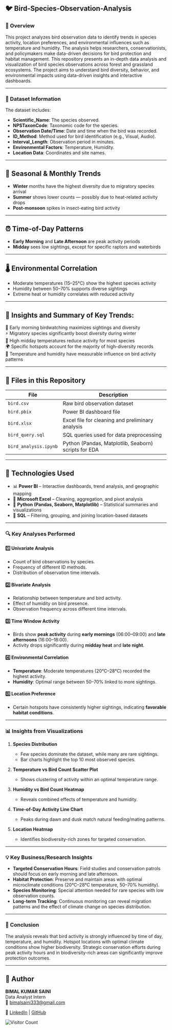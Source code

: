 ## 🐦 Bird-Species-Observation-Analysis

### 📌 Overview
This project analyzes bird observation data to identify trends in species activity, location preferences, and environmental influences such as temperature and humidity. The analysis helps researchers, conservationists, and policymakers make data-driven decisions for bird protection and habitat management. This repository presents an in-depth data analysis and visualization of bird species observations across forest and grassland ecosystems. The project aims to understand bird diversity, behavior, and environmental impacts using data-driven insights and interactive dashboards.

---

### 📂 Dataset Information
The dataset includes:
- **Scientific_Name**: The species observed.
- **NPSTaxonCode**: Taxonomic code for the species.
- **Observation Date/Time**: Date and time when the bird was recorded.
- **ID_Method**: Method used for bird identification (e.g., Visual, Audio).
- **Interval_Length**: Observation period in minutes.
- **Environmental Factors**: Temperature, Humidity.
- **Location Data**: Coordinates and site names.

---

## 📆 Seasonal & Monthly Trends
- **Winter** months have the highest diversity due to migratory species arrival  
- **Summer** shows lower counts — possibly due to heat-related activity drops  
- **Post-monsoon** spikes in insect-eating bird activity  

---

## ⏰ Time-of-Day Patterns
- **Early Morning** and **Late Afternoon** are peak activity periods  
- **Midday** sees low sightings, except for specific raptors and waterbirds  

---

## 🌡️ Environmental Correlation
- Moderate temperatures (15–25°C) show the highest species activity  
- Humidity between 50–70% supports diverse sightings  
- Extreme heat or humidity correlates with reduced activity  

---

## 🧠 Insights and Summary of Key Trends:
🚀 Early morning birdwatching maximizes sightings and diversity  
⚡ Migratory species significantly boost diversity during winter  
🛑 High midday temperatures reduce activity for most species  
🌍 Specific hotspots account for the majority of high-diversity records  
📌 Temperature and humidity have measurable influence on bird activity patterns  

---

## 📁 Files in this Repository
| File | Description |
|------|-------------|
| `bird.csv` | Raw bird observation dataset |
| `bird.pbix` | Power BI dashboard file |
| `bird.xlsx` | Excel file for cleaning and preliminary analysis |
| `bird_query.sql` | SQL queries used for data preprocessing |
| `bird_analysis.ipynb` | Python (Pandas, Matplotlib, Seaborn) scripts for EDA |

---

## 🚀 Technologies Used
- 📊 **Power BI** – Interactive dashboards, trend analysis, and geographic mapping  
- 📁 **Microsoft Excel** – Cleaning, aggregation, and pivot analysis  
- 🐍 **Python (Pandas, Seaborn, Matplotlib)** – Statistical summaries and visualizations  
- 🧮 **SQL** – Filtering, grouping, and joining location-based datasets  



---


### 🔍 Key Analyses Performed

#### 1️⃣ Univariate Analysis
- Count of bird observations by species.
- Frequency of different ID methods.
- Distribution of observation time intervals.

#### 2️⃣ Bivariate Analysis
- Relationship between temperature and bird activity.
- Effect of humidity on bird presence.
- Observation frequency across different time intervals.

#### 3️⃣ Time Window Activity
- Birds show **peak activity** during **early mornings** (06:00–09:00) and **late afternoons** (16:00–18:00).
- Activity drops significantly during **midday heat** and **late night**.

#### 4️⃣ Environmental Correlation
- **Temperature**: Moderate temperatures (20°C–28°C) recorded the highest activity.
- **Humidity**: Optimal range between 50–70% linked to more sightings.

#### 5️⃣ Location Preference
- Certain hotspots have consistently higher sightings, indicating **favorable habitat conditions**.

---

### 📊 Insights from Visualizations

1. **Species Distribution**  
   - Few species dominate the dataset, while many are rare sightings.
   - Bar charts highlight the top 10 most observed species.

2. **Temperature vs Bird Count Scatter Plot**  
   - Shows clustering of activity within an optimal temperature range.

3. **Humidity vs Bird Count Heatmap**  
   - Reveals combined effects of temperature and humidity.

4. **Time-of-Day Activity Line Chart**  
   - Peaks during dawn and dusk match natural feeding/mating patterns.

5. **Location Heatmap**  
   - Identifies biodiversity-rich zones for targeted conservation.

---

### 💡 Key Business/Research Insights
- **Targeted Conservation Hours**: Field studies and conservation patrols should focus on early morning and late afternoon.
- **Habitat Protection**: Preserve and maintain areas with optimal microclimate conditions (20°C–28°C temperature, 50–70% humidity).
- **Species Monitoring**: Special attention needed for rare species with low observation counts.
- **Long-term Tracking**: Continuous monitoring can reveal migration patterns and the effect of climate change on species distribution.

---

### 📌 Conclusion
The analysis reveals that bird activity is strongly influenced by time of day, temperature, and humidity. Hotspot locations with optimal climate conditions show higher biodiversity. Strategic conservation efforts during peak activity hours and in biodiversity-rich areas can significantly improve protection outcomes.

---


## 🙌 Author
**BIMAL KUMAR SAINI**  
Data Analyst Intern  
📧 bimalsaini333@gmail.com  


🔗 [LinkedIn](https://www.linkedin.com/in/bimalsaini333/) | [GitHub](https://github.com/SainiBimal)



![Visitor Count](https://komarev.com/ghpvc/?username=SainiBimal&style=flat-square)
